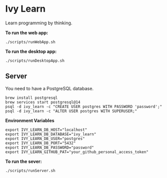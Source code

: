 # Ivy Learn

Learn programming by thinking.

**To run the web app:**

```
./scripts/runWebApp.sh
```

**To run the desktop app:**

```
./scripts/runDesktopApp.sh
```

## Server

You need to have a PostgreSQL database.

```
brew install postgresql
brew services start postgresql@14
psql -d ivy_learn -c "CREATE USER postgres WITH PASSWORD 'password';"
psql -d ivy_learn -c "ALTER USER postgres WITH SUPERUSER;"
```

**Environment Variables**

```zshrc
export IVY_LEARN_DB_HOST="localhost"
export IVY_LEARN_DB_DATABASE="ivy_learn"
export IVY_LEARN_DB_USER="postgres"
export IVY_LEARN_DB_PORT="5432"
export IVY_LEARN_DB_PASSWORD="password"
export IVY_LEARN_GITHUB_PAT="your_github_personal_access_token"
```

**To run the sever:**

```
./scripts/runServer.sh
```